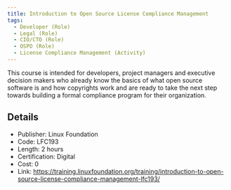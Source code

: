 ```yaml
--- 
title: Introduction to Open Source License Compliance Management
tags:
  - Developer (Role)
  - Legal (Role)
  - CIO/CTO (Role)
  - OSPO (Role)
  - License Compliance Management (Activity)
---
```


This course is intended for developers, project managers and executive decision makers who already know the basics of what open source software is and how copyrights work and are ready to take the next step towards building a formal compliance program for their organization.

## Details

- Publisher: Linux Foundation
- Code: LFC193
- Length: 2 hours
- Certification: Digital
- Cost: 0
- Link: https://training.linuxfoundation.org/training/introduction-to-open-source-license-compliance-management-lfc193/
